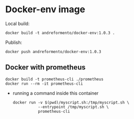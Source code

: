 # Docker-env image

Local build:
```shell
docker build -t andreformento/docker-env:1.0.3 .
```

Publish:
```shell
docker push andreformento/docker-env:1.0.3
```

## Docker with prometheus

```shell
docker build -t prometheus-cli ./prometheus
docker run --rm -it prometheus-cli
```

- running a command inside this container
  ```shell
  docker run -v $(pwd)/myscript.sh:/tmp/myscript.sh \
             --entrypoint /tmp/myscript.sh \
             prometheus-cli
  ```
